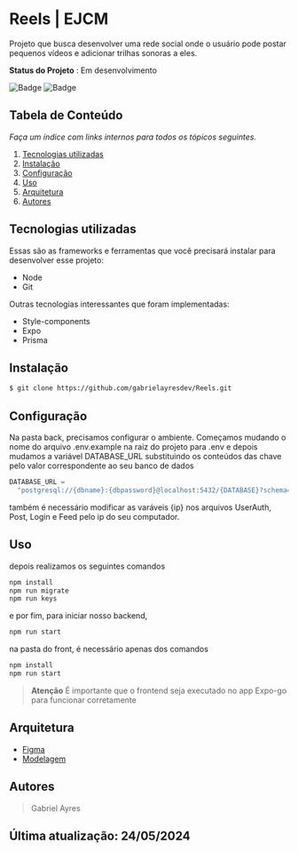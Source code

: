 # Reels | EJCM

Projeto que busca desenvolver uma rede social onde o usuário pode postar pequenos vídeos e adicionar trilhas sonoras a eles.

**Status do Projeto** : Em desenvolvimento

![Badge](https://img.shields.io/badge/React_Native-20232A?style=for-the-badge&logo=react&logoColor=61DAFB)
![Badge](https://img.shields.io/badge/TypeScript-007ACC?style=for-the-badge&logo=typescript&logoColor=white)

## Tabela de Conteúdo

_Faça um índice com links internos para todos os tópicos seguintes._

1.  [Tecnologias utilizadas](#tecnologias-utilizadas)
2.  [Instalação](#instalação)
3.  [Configuração](#configuração)
4.  [Uso](#uso)
5.  [Arquitetura](#arquitetura)
6.  [Autores](#autores)

## Tecnologias utilizadas

Essas são as frameworks e ferramentas que você precisará instalar para desenvolver esse projeto:

- Node
- Git

Outras tecnologias interessantes que foram implementadas:

- Style-components
- Expo
- Prisma

## Instalação

```bash
$ git clone https://github.com/gabrielayresdev/Reels.git
```

## Configuração

Na pasta back, precisamos configurar o ambiente. Começamos mudando o nome do arquivo .env.example na raiz do projeto para .env
e depois mudamos a variável DATABASE_URL substituindo os conteúdos das chave pelo valor correspondente ao seu banco de dados

```js
DATABASE_URL =
  "postgresql://{dbname}:{dbpassword}@localhost:5432/{DATABASE}?schema=public";
```

também é necessário modificar as varáveis {ip} nos arquivos UserAuth, Post, Login e Feed pelo ip do seu computador.

## Uso

depois realizamos os seguintes comandos

```bash
npm install
npm run migrate
npm run keys
```

e por fim, para iniciar nosso backend,

```bash
npm run start
```

na pasta do front, é necessário apenas dos comandos

```bash
npm install
npm run start
```

> **Atenção**
> É importante que o frontend seja executado no app Expo-go para funcionar corretamente

## Arquitetura

- [Figma](https://www.figma.com/design/Q2nBrQ1E8kUlg8hS9xQXAd/PSI---Tech-Lead?node-id=0-1&t=LRLix1A8fHpHGGbs-1)
- [Modelagem](https://prnt.sc/7aqQk5AWJfOV)

## Autores

> Gabriel Ayres

## Última atualização: 24/05/2024
